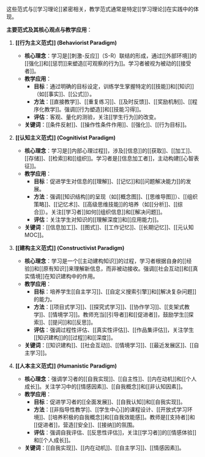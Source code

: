

这些范式与[[学习理论]]紧密相关，教学范式通常是特定[[学习理论]]在实践中的体现。

**主要范式及其核心观点与教学应用**：

1.  **[[行为主义范式]] (Behaviorist Paradigm)**
    *   **核心理念**：学习是[[刺激-反应]]（S-R）联结的形成，通过[[外部环境]]的[[强化]]和[[惩罚]]来塑造[[可观察的行为]]。学习者被视为被动的[[接受者]]。
    *   **教学应用**：
        *   **目标**：通过明确的目标设定，训练学生掌握特定的[[技能]]和[[知识]]（如[[事实]]、[[公式]]）。
        *   **方法**：[[直接教学]]、[[重复练习]]、[[及时反馈]]、[[奖励机制]]、[[程序化教学]]。强调[[行为塑造]]和[[技能习得]]。
        *   **评估**：客观、量化的测验，关注[[学生行为]]的改变。
    *   **关键词**：[[条件反射]]、[[操作性条件作用]]、[[强化]]、[[行为目标]]。

2.  **[[认知主义范式]] (Cognitivist Paradigm)**
    *   **核心理念**：学习是[[内部心理过程]]，涉及[[信息]]的[[获取]]、[[加工]]、[[存储]]、[[检索]]和[[组织]]。学习者是[[信息加工者]]，主动构建[[心智表征]]。
    *   **教学应用**：
        *   **目标**：促进学生对信息的[[理解]]、[[记忆]]和[[问题解决能力]]的发展。
        *   **方法**：强调[[知识结构]]的呈现（如[[概念图]]、[[思维导图]]）、[[组织策略]]、[[记忆术]]、[[高级思维技能]]的培养（如[[分析]]、[[综合]]）。关注[[学习者]]如何[[组织信息]]和[[解决问题]]。
        *   **评估**：关注学生对知识的[[理解深度]]和[[应用能力]]。
    *   **关键词**：[[信息加工]]、[[图式]]、[[工作记忆]]、[[长期记忆]]、[[元认知MOC]]。

3.  **[[建构主义范式]] (Constructivist Paradigm)**
    *   **核心理念**：学习是一个[[主动建构知识]]的过程，学习者根据自身的[[经验]]和[[原有知识]]来理解新信息，而非被动接收。强调[[社会互动]]和[[真实情境]]在知识建构中的作用。
    *   **教学应用**：
        *   **目标**：培养学生[[自主学习]]、[[自定义搜索引擎]]和[[解决复杂问题]]的能力。
        *   **方法**：[[项目式学习]]、[[探究式学习]]、[[协作学习]]、[[支架式教学]]、[[情境学习]]。教师充当[[引导者]]和[[促进者]]，鼓励学生[[探索]]、[[提问]]和[[反思]]。
        *   **评估**：强调过程性评估、[[真实性评估]]、[[作品集评估]]，关注学生[[知识建构]]的[[过程]]和[[深度]]。
    *   **关键词**：[[知识建构]]、[[社会互动]]、[[情境学习]]、[[最近发展区]]、[[自主学习]]。

4.  **[[人本主义范式]] (Humanistic Paradigm)**
    *   **核心理念**：强调学习者的[[自我实现]]、[[自主性]]、[[内在动机]]和[[个人成长]]。关注学习中的[[情感因素]]、[[自我概念]]和[[非认知因素]]。
    *   **教学应用**：
        *   **目标**：促进学习者的[[全面发展]]、[[自我认知]]和[[自我实现]]。
        *   **方法**：[[非指导性教学]]、[[学生中心]]的课程设计、[[开放式学习环境]]、[[培养积极的自我概念]]和[[自我效能感]]。教师是[[支持者]]和[[促进者]]，营造[[安全]]、[[接纳]]的氛围。
        *   **评估**：强调自我评估、[[反思性评估]]，关注[[学习者]]的[[情感体验]]和[[个人成长]]。
    *   **关键词**：[[自我实现]]、[[内在动机]]、[[自主学习]]、[[情感因素]]。

